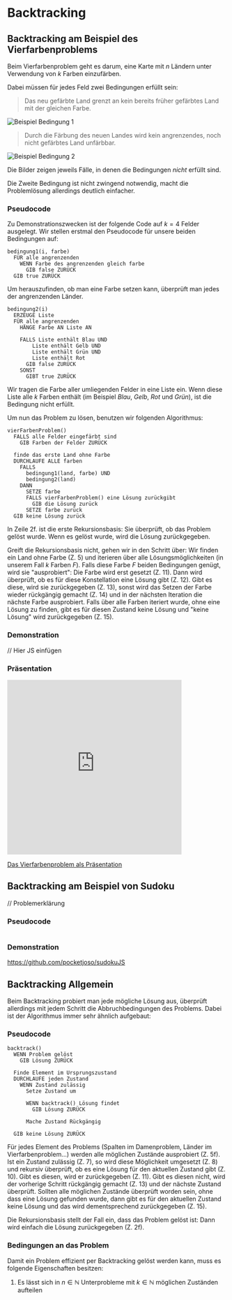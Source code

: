 # Backtracking
## Backtracking am Beispiel des Vierfarbenproblems
Beim Vierfarbenproblem geht es darum, eine Karte mit $n$ Ländern unter Verwendung von $k$ Farben einzufärben.

Dabei müssen für jedes Feld zwei Bedingungen erfüllt sein:

> Das neu gefärbte Land grenzt an kein bereits früher gefärbtes Land mit der gleichen Farbe.

![Beispiel Bedingung 1](https://firebasestorage.googleapis.com/v0/b/simonknott-de.appspot.com/o/VierfarbenproblemBedingung1.png?alt=media&token=65b7cf55-aecb-4c9c-94ea-33abddd4ccfc)

> Durch die Färbung des neuen Landes wird kein angrenzendes, noch nicht gefärbtes Land unfärbbar.

![Beispiel Bedingung 2](https://firebasestorage.googleapis.com/v0/b/simonknott-de.appspot.com/o/VierfarbenproblemBedingung2.png?alt=media&token=3fe50585-8e9d-4de6-ac29-6d9cd872cddb)

Die Bilder zeigen jeweils Fälle, in denen die Bedingungen *nicht* erfüllt sind.

Die Zweite Bedingung ist nicht zwingend notwendig, macht die Problemlösung allerdings deutlich einfacher.

### Pseudocode
Zu Demonstrationszwecken ist der folgende Code auf $k = 4$ Felder ausgelegt.
Wir stellen erstmal den Pseudocode für unsere beiden Bedingungen auf:

```pseudo
bedingung1(i, farbe)
  FÜR alle angrenzenden
    WENN Farbe des angrenzenden gleich farbe
      GIB false ZURÜCK
  GIB true ZURÜCK
```
Um herauszufinden, ob man eine Farbe setzen kann, überprüft man jedes der angrenzenden Länder.

```pseudo
bedingung2(i)
  ERZEUGE Liste
  FÜR alle angrenzenden
    HÄNGE Farbe AN Liste AN
  
    FALLS Liste enthält Blau UND
        Liste enthält Gelb UND
        Liste enthält Grün UND
        Liste enthält Rot
      GIB false ZURÜCK
    SONST
      GIBT true ZURÜCK
```
Wir tragen die Farbe aller umliegenden Felder in eine Liste ein.
Wenn diese Liste alle $k$ Farben enthält (im Beispiel *Blau*, *Gelb*, *Rot* und *Grün*), ist die Bedingung nicht erfüllt.

Um nun das Problem zu lösen, benutzen wir folgenden Algorithmus:
```pseudo
vierFarbenProblem()
  FALLS alle Felder eingefärbt sind
    GIB Farben der Felder ZURÜCK

  finde das erste Land ohne Farbe
  DURCHLAUFE ALLE farben
    FALLS
      bedingung1(land, farbe) UND
      bedingung2(land)
    DANN
      SETZE farbe
      FALLS vierFarbenProblem() eine Lösung zurückgibt
        GIB die Lösung zurück
      SETZE farbe zurück
  GIB keine Lösung zurück
```
In Zeile 2f. ist die erste Rekursionsbasis: Sie überprüft, ob das Problem gelöst wurde.
Wenn es gelöst wurde, wird die Lösung zurückgegeben.

Greift die Rekursionsbasis nicht, gehen wir in den Schritt über:
Wir finden ein Land ohne Farbe (Z. 5) und iterieren über alle Lösungsmöglichkeiten (in unserem Fall $k$ Farben $F$).
Falls diese Farbe $F$ beiden Bedingungen genügt, wird sie "ausprobiert":
Die Farbe wird erst gesetzt (Z. 11).
Dann wird überprüft, ob es für diese Konstellation eine Lösung gibt (Z. 12).
Gibt es diese, wird sie zurückgegeben (Z. 13), sonst wird das Setzen der Farbe wieder rückgängig gemacht (Z. 14) und in der nächsten Iteration die nächste Farbe ausprobiert.
Falls über alle Farben iteriert wurde, ohne eine Lösung zu finden, gibt es für diesen Zustand keine Lösung und "keine Lösung" wird zurückgegeben (Z. 15).

### Demonstration
// Hier JS einfügen

### Präsentation
<iframe src="https://simonknott.de/slides/vierfarbenproblem" width="400" height="400" frameborder="0"></iframe>

[Das Vierfarbenproblem als Präsentation](https://simonknott.de/slides/vierfarbenproblem)

## Backtracking am Beispiel von Sudoku
// Problemerklärung
### Pseudocode
```pseudo
```
### Demonstration
https://github.com/pocketjoso/sudokuJS

## Backtracking Allgemein

Beim Backtracking probiert man jede mögliche Lösung aus, überprüft allerdings mit jedem Schritt die Abbruchbedingungen des Problems.
Dabei ist der Algorithmus immer sehr ähnlich aufgebaut:

### Pseudocode
```pseudo
backtrack()
  WENN Problem gelöst
    GIB Lösung ZURÜCK
  
  Finde Element im Ursprungszustand
  DURCHLAUFE jeden Zustand
    WENN Zustand zulässig
      Setze Zustand um

      WENN backtrack() Lösung findet
        GIB Lösung ZURÜCK
      
      Mache Zustand Rückgängig
  
  GIB keine Lösung ZURÜCK
```

Für jedes Element des Problems (Spalten im Damenproblem, Länder im Vierfarbenproblem...) werden alle möglichen Zustände ausprobiert (Z. 5f).
Ist ein Zustand zulässig (Z. 7), so wird diese Möglichkeit umgesetzt (Z. 8) und rekursiv überprüft, ob es eine Lösung für den aktuellen Zustand gibt (Z. 10).
Gibt es diesen, wird er zurückgegeben (Z. 11).
Gibt es diesen nicht, wird der vorherige Schritt rückgängig gemacht (Z. 13) und der nächste Zustand überprüft.
Sollten alle möglichen Zustände überprüft worden sein, ohne dass eine Lösung gefunden wurde, dann gibt es für den aktuellen Zustand keine Lösung und das wird dementsprechend zurückgegeben (Z. 15).

Die Rekursionsbasis stellt der Fall ein, dass das Problem gelöst ist: Dann wird einfach die Lösung zurückgegeben (Z. 2f).

### Bedingungen an das Problem
Damit ein Problem effizient per Backtracking gelöst werden kann, muss es folgende Eigenschaften besitzen:

1. Es lässt sich in $n \in \mathbb{N}$ Unterprobleme mit $k \in \mathbb{N}$ möglichen Zuständen aufteilen


